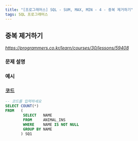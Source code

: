 ```yaml
---
title: "[프로그래머스] SQL - SUM, MAX, MIN - 4 - 중복 제거하기"
tags: SQL 프로그래머스
---
```


## 중복 제거하기

*<https://programmers.co.kr/learn/courses/30/lessons/59408>*

### 문제 설명

### 예시

### 코드

``` sql
-- 코드를 입력하세요
SELECT COUNT(*)
FROM   (
        SELECT   NAME
        FROM     ANIMAL_INS
        WHERE    NAME IS NOT NULL
        GROUP BY NAME
       ) SQ1
```